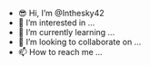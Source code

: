 - 😎 Hi, I’m @Inthesky42
- 👀 I’m interested in ...
- 🤑 I’m currently learning ...
- 🚀 I’m looking to collaborate on ...
- 📫 How to reach me ...

<!---
Inthesky42/Inthesky42 is a ✨ special ✨ repository because its `README.md` (this file) appears on your GitHub profile.
You can click the Preview link to take a look at your changes.
--->
